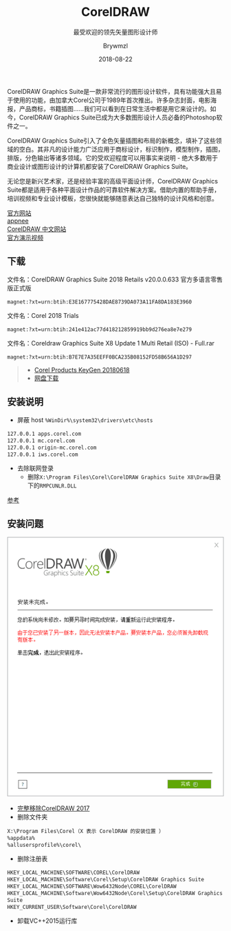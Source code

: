 ﻿---
layout:     post
title:      CorelDRAW
subtitle:   最受欢迎的领先矢量图形设计师
date:       2018-08-22
author:     Brywmzl
header-img: img/Corel/CorelDRAW/bg.jpg
catalog: true
tags:
    - Corel
    - CorelDRAW
---

CorelDRAW Graphics Suite是一款非常流行的图形设计软件，具有功能强大且易于使用的功能，由加拿大Corel公司于1989年首次推出。许多杂志封面，电影海报，产品商标，书籍插图......我们可以看到在日常生活中都是用它来设计的。如今，CorelDRAW Graphics Suite已成为大多数图形设计人员必备的Photoshop软件之一。
<!--more-->
CorelDRAW Graphics Suite引入了全色矢量插图和布局的新概念，填补了这些领域的空白。其非凡的设计能力广泛应用于商标设计，标识制作，模型制作，插图，排版，分色输出等诸多领域。它的受欢迎程度可以用事实来说明 - 绝大多数用于商业设计或图形设计的计算机都安装了CorelDRAW Graphics Suite。

无论您是新兴艺术家，还是经验丰富的高级平面设计师，CorelDRAW Graphics Suite都是适用于各种平面设计作品的可靠软件解决方案。借助内置的帮助手册，培训视频和专业设计模板，您很快就能够随意表达自己独特的设计风格和创意。

[官方网站](http://www.corel.com)  
[appnee](http://appnee.com/coreldraw-graphics-suite/)  
[CorelDRAW 中文网站](http://www.coreldrawchina.com/)  
[官方演示视频](https://www.youtube.com/watch?v=Up_2sjU4GfU)  

## 下载
文件名：CorelDRAW Graphics Suite 2018 Retails v20.0.0.633 官方多语言零售版正式版
```
magnet:?xt=urn:btih:E3E167775428DAE8739DA073A11FA8DA183E3960
```
文件名：Corel 2018 Trials
```
magnet:?xt=urn:btih:241e412ac77d418212859919bb9d276ea8e7e279
```
文件名：Coreldraw Graphics Suite X8 Update 1 Multi Retail (ISO) - Full.rar
```
magnet:?xt=urn:btih:B7E7E7A35EEFF0BCA235B08152FD58B656A1D297
```
>- [Corel Products KeyGen 20180618](http://pan.ccav1.me/lanzou.php?type=down&url=https://www.lanzous.com/i1pfkja)
>- [网盘下载](https://pan.baidu.com/s/18-rPMtX738I8rWDB-Fiifw#list/path=/App/Corel/CorelDRAW&parentPath=/App)  

## 安装说明

* 屏蔽 host `%WinDir%\system32\drivers\etc\hosts`  

```
127.0.0.1 apps.corel.com
127.0.0.1 mc.corel.com
127.0.0.1 origin-mc.corel.com
127.0.0.1 iws.corel.com
```
* 去除联网登录
	* 删除`X:\Program Files\Corel\CorelDRAW Graphics Suite X8\Draw`目录下的`RMPCUNLR.DLL`

[参考](http://www.epinv.com/post/7662.html)

## 安装问题
![](https://github.com/Brywmzl/Brywmzl.github.io/raw/master/img/Corel/CorelDRAW/error_0.png)  
* [完整移除CorelDRAW 2017](https://support.corel.com/hc/zh-tw/articles/115013707107--%E5%AE%89%E8%A3%9D-%E5%AE%8C%E6%95%B4%E7%A7%BB%E9%99%A4CorelDRAW-2017)  
* 删除文件夹  
```
X:\Program Files\Corel（X 表示 CorelDRAW 的安装位置 ）
%appdata%
%allusersprofile%\corel\
```
* 删除注册表  
```
HKEY_LOCAL_MACHINE\SOFTWARE\COREL\CorelDRAW
HKEY_LOCAL_MACHINE\Software\Corel\Setup\CorelDRAW Graphics Suite
HKEY_LOCAL_MACHINE\SOFTWARE\Wow6432Node\COREL\CorelDRAW
HKEY_LOCAL_MACHINE\Software\Wow6432Node\Corel\Setup\CorelDRAW Graphics Suite
HKEY_CURRENT_USER\Software\Corel\CorelDRAW
```
* 卸载VC++2015运行库  

